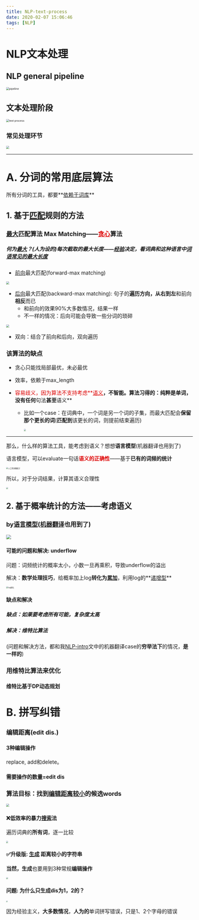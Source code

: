 ```yaml
---
title: NLP-text-process
date: 2020-02-07 15:06:46
tags: [NLP]
---
```




# NLP文本处理

## NLP general pipeline

<img src="https://tva1.sinaimg.cn/large/007S8ZIlgy1gfjqjhtaemj31kj0u0qte.jpg" alt="pipeline" style="zoom:50%;" />

## 文本处理阶段

<img src="https://tva1.sinaimg.cn/large/007S8ZIlgy1gfjqm2tae6j31go08gai2.jpg" alt="text process" style="zoom:50%;" />



### 常见处理环节



<img src="https://tva1.sinaimg.cn/large/007S8ZIlgy1gfm2bbdbwoj30zg0eaaj2.jpg" style="zoom:50%;" />

<hr>

# A. 分词的常用底层算法

所有分词的工具，都要**<u>依赖于词库</u>**

## 1. 基于<u>匹配</u>规则的方法

### <u>最大</u>匹配算法 Max Matching——<font color="#dd0000"><u>贪心</u></font>算法

##### 何为<u>最大</u>？(人为设的)每次截取的最大长度——<u>经验</u>决定，看词典和这种语言中<u>词语常见的最大长度</u>

- <u>前向</u>最大匹配(forward-max matching)

<img src="https://tva1.sinaimg.cn/large/007S8ZIlgy1gfjs4728c6j31gi0t07wh.jpg" style="zoom:50%;" />

- <u>后向</u>最大匹配(backward-max matching): 句子的**遍历方向，从右到左**和前向**相反**而已
  - 和前向的效果90%大多数情况，结果一样
  - 不一样的情况：后向可能会导致一些分词的琐碎

<img src="https://tva1.sinaimg.cn/large/007S8ZIlgy1gfjs9uae0oj31cg0nudwn.jpg" style="zoom:50%;" />

- 双向：结合了前向和后向，双向遍历



### 该算法的缺点

- 贪心只能找局部最优，未必最优 

- 效率，依赖于max_length

- <font color="#dd0000">容易歧义，因为算法不支持考虑**<u>语义</u>**</font>，**不智能**。算法习得的：**纯粹是单词**，没有任何**句法**甚至**语义**

  - 比如一个case：在词典中，一个词是另一个词的子集，而最大匹配会**保留那个更长的词**(**匹配到**该更长的词，则提前结束遍历)

    <img src="/Users/kenny/Library/Application Support/typora-user-images/image-20200607161233659.png" style="zoom:35%;" />



<hr>

那么，什么样的算法工具，能考虑到语义？想想**语言模型**(机器翻译也用到了)

语言模型，可以evaluate一句话<font color="#dd0000">**语义的正确性**</font>——基于**已有的词频的统计**

<img src="https://tva1.sinaimg.cn/large/007S8ZIlgy1gfjt7ifbxlj310m0doak1.jpg" alt="人工的词频统计" style="zoom:33%;" />

所以，对于分词结果，计算其语义合理性

<img src="https://tva1.sinaimg.cn/large/007S8ZIlgy1gfjt8qkr98j319209cn88.jpg" style="zoom:33%;" />



## 2. 基于概率统计的方法——考虑语义

### by<u>语言模型</u>(<u>机器翻译</u>也用到了)



<img src="https://tva1.sinaimg.cn/large/007S8ZIlgy1gfjux5rp84j31760u07wh.jpg" style="zoom:80%;" />



#### 可能的问题和解决: underflow 

问题：词频统计的概率太小，小数一旦再乘积，导致underflow的溢出

解决：**数学处理技巧**，给概率加上log**转化为<u>累加</u>**，利用log的**<u>递增型</u>**

<img src="https://tva1.sinaimg.cn/large/007S8ZIlgy1gfjtgdx5m3j316y0f6ws9.jpg" alt="log转化" style="zoom:33%;" />



#### 缺点和解决

##### 缺点：如果要考虑所有可能，复杂度太高

##### 解决：维特比算法

(问题和解决方法，都和我[NLP-intro](https://kennyng-19.github.io/Kenny_Ng.github.io/2020/01/29/NLP-intro/)文中的机器翻译case的**穷举法下**的情况，**是一样的**)



### 用维特比算法来优化

#### 维特比基于DP动态规划





# B. 拼写纠错



### 编辑距离(edit dis.)

#### 3种编辑操作

replace, add和delete。

#### 需要操作的数量=edit dis



### 算法目标：找到<u>编辑距离较小</u>的候选words

<img src="https://tva1.sinaimg.cn/large/007S8ZIlgy1gfm4rhshbsj31fo0ra7f0.jpg" style="zoom:50%;" />

#### ❌低效率的暴力<u>搜索</u>法

遍历词典的**所有词**，逐一比较

<img src="https://tva1.sinaimg.cn/large/007S8ZIlgy1gfm4ot9eayj31ma0qodvp.jpg" style="zoom:33%;" />



#### ✅升级版: <u>生成</u> 距离较小的字符串

**当然，生成**也要用到3种常规**编辑操作**



<img src="https://tva1.sinaimg.cn/large/007S8ZIlgy1gfm4vjv2trj30bq0lotet.jpg" style="zoom:33%;" />

#### 问题: 为什么只生成dis为1，2的？

<img src="https://tva1.sinaimg.cn/large/007S8ZIlgy1gfm4widswij309s05idh7.jpg" style="zoom:25%;" />

因为经验主义，**大多数情况**，**人为的**单词拼写错误，只是1、2个字母的错误